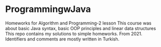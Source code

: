 # ProgrammingwJava
Homeworks for Algorithm and Programming-2 lesson
This course was about basic Java syntax, basic OOP principles and linear data structures
This repo contains my solutions to simple homeworks.
From 2021. 
Identifiers and comments are mostly written in Turkish.
